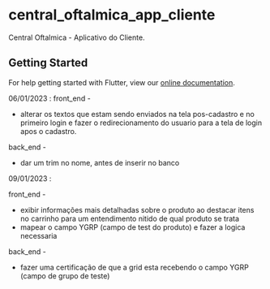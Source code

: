 # central_oftalmica_app_cliente

Central Oftalmica - Aplicativo do Cliente.

## Getting Started

For help getting started with Flutter, view our
[online documentation](https://flutter.dev/docs).

06/01/2023 :
front_end -

+ alterar os textos que estam sendo enviados na tela pos-cadastro e no primeiro login
e fazer o redirecionamento do usuario para a tela de login apos o cadastro.
 
back_end - 
+ dar um trim no nome, antes de inserir no banco

09/01/2023 :

front_end - 
+ exibir informações mais detalhadas sobre o produto ao destacar itens no carrinho para um entendimento nitido de qual produto se trata 
+ mapear o campo YGRP (campo de test do produto) e fazer a logica necessaria

back_end - 

+ fazer uma certificação de que a grid esta recebendo o campo YGRP (campo de grupo de teste)


